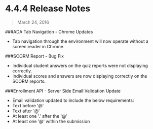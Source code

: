 4.4.4 Release Notes
====================

>March 24, 2016

###ADA Tab Navigation - Chrome Updates

* Tab navigation through the environment will now operate without a screen reader in Chrome.

###SCORM Report - Bug Fix

* Individual student answers on the quiz reports were not displaying correctly.
* Individual scores and answers are now displaying correctly on the SCORM reports.

###Enrollment API - Server Side Email Validation Update

* Email validation updated to include the below requirements:
 * Text before '@'
 * Text after '@'
 * At least one '.' after the '@'
 * At least one '@' within the submission

